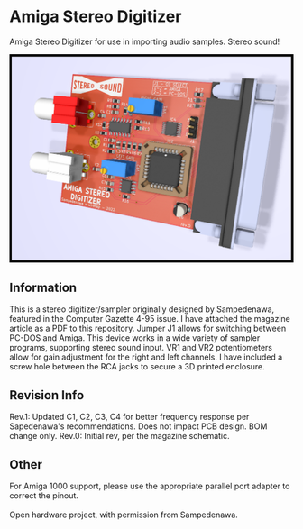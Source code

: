 # Amiga Stereo Digitizer
Amiga Stereo Digitizer for use in importing audio samples. Stereo sound!

![pic](pic.png)

## Information
This is a stereo digitizer/sampler originally designed by Sampedenawa, featured in the Computer Gazette 4-95 issue. I have attached the magazine article as a PDF to this repository. Jumper J1 allows for switching between PC-DOS and Amiga. This device works in a wide variety of sampler programs, supporting stereo sound input. VR1 and VR2 potentiometers allow for gain adjustment for the right and left channels. I have included a screw hole between the RCA jacks to secure a 3D printed enclosure.

## Revision Info
Rev.1: Updated C1, C2, C3, C4 for better frequency response per Sapedenawa's recommendations. Does not impact PCB design. BOM change only.
Rev.0: Initial rev, per the magazine schematic.

## Other
For Amiga 1000 support, please use the appropriate parallel port adapter to correct the pinout.
\
\
Open hardware project, with permission from Sampedenawa.
